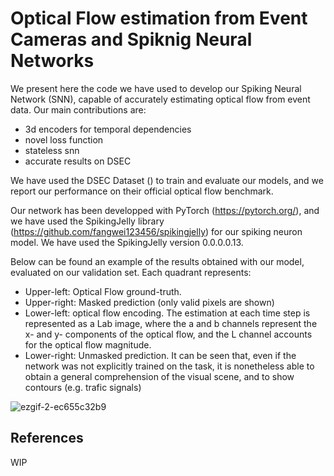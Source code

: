 # Optical Flow estimation from Event Cameras and Spiknig Neural Networks

We present here the code we have used to develop our Spiking Neural Network (SNN), capable of accurately estimating optical flow from event data. Our main contributions are:

- 3d encoders for temporal dependencies
- novel loss function
- stateless snn
- accurate results on DSEC

We have used the DSEC Dataset () to train and evaluate our models, and we report our performance on their official optical flow benchmark.

Our network has been developped with PyTorch (https://pytorch.org/), and we have used the SpikingJelly library (https://github.com/fangwei123456/spikingjelly) for our spiking neuron model. We have used the SpikingJelly version 0.0.0.0.13.

Below can be found an example of the results obtained with our model, evaluated on our validation set. Each quadrant represents:
- Upper-left: Optical Flow ground-truth.
- Upper-right: Masked prediction (only valid pixels are shown)
- Lower-left: optical flow encoding. The estimation at each time step is represented as a Lab image, where the a and b channels represent the x- and y- components of the optical flow, and the L channel accounts for the optical flow magnitude.
- Lower-right: Unmasked prediction. It can be seen that, even if the network was not explicitly trained on the task, it is nonetheless able to obtain a general comprehension of the visual scene, and to show contours (e.g. trafic signals)

![ezgif-2-ec655c32b9](https://user-images.githubusercontent.com/71754039/217257601-344dc0f9-f58c-4981-b9b1-21b46b35751e.gif)


## References

WIP
